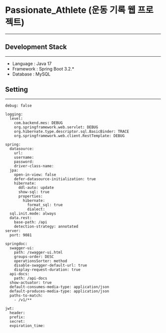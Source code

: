# Passionate_Athlete (운동 기록 웹 프로젝트)

------------------------- 

## Development Stack

-------------------------

- Language : Java 17
- Framework : Spring Boot 3.2.*
- Database : MySQL


## Setting

-------------------------

~~~ 
debug: false

logging:
  level:
    com.backend.mes: DEBUG
    org.springframework.web.servlet: DEBUG
    org.hibernate.type.descriptor.sql.BasicBinder: TRACE
    org.springframework.web.client.RestTemplate: DEBUG

spring:
  datasource:
    url: 
    username: 
    password:
    driver-class-name: 
  jpa:
    open-in-view: false
    defer-datasource-initialization: true
    hibernate:
      ddl-auto: update
      show-sql: true
      properties:
        hibernate:
          format_sql: true
          dialect: 
  sql.init.mode: always
  data.rest:
    base-path: /api
    detection-strategy: annotated
server:
  port: 9081

springdoc:
  swagger-ui:
    path: /swagger-ui.html
    groups-order: DESC
    operationsSorter: method
    disable-swagger-default-url: true
    display-request-duration: true
  api-docs:
    path: /api-docs
  show-actuator: true
  default-consumes-media-type: application/json
  default-produces-media-type: application/json
  paths-to-match:
    - /v1/**

jwt:
  header: 
  prefix: 
  secret: 
  expiration_time: 

